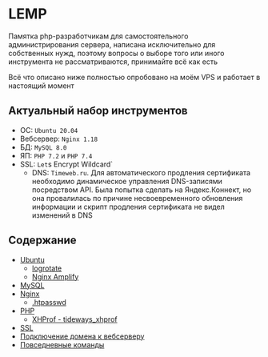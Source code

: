 # LEMP
Памятка php-разработчикам для самостоятельного администрирования сервера, написана исключительно для собственных нужд, поэтому вопросы о выборе того или иного инструмента не рассматриваются, принимайте всё как есть

Всё что описано ниже полностью опробовано на моём VPS и работает в настоящий момент

## Актуальный набор инструментов
- ОС: `Ubuntu 20.04`
- Вебсервер: `Nginx 1.18`
- БД: `MySQL 8.0`
- ЯП: `PHP 7.2` и `PHP 7.4`
- SSL: `Let`s Encrypt Wildcard`
  - DNS: `Timeweb.ru`. Для автоматического продления сертификата необходимо динамическое управления DNS-записями посредством API. Была попытка сделать на Яндекс.Коннект, но она провалилась по причине несвоевременного обновления информации и скрипт продления сертификата не видел изменений в DNS

## Содержание
- [Ubuntu](https://github.com/DimNS/LEMP/blob/master/ubuntu.md)
  - [logrotate](https://github.com/DimNS/LEMP/blob/master/logrotate.md)
  - [Nginx Amplify](https://github.com/DimNS/LEMP/blob/master/nginx_amplify.md)
- [MySQL](https://github.com/DimNS/LEMP/blob/master/mysql.md)
- [Nginx](https://github.com/DimNS/LEMP/blob/master/nginx.md)
  - [.htpasswd](https://github.com/DimNS/LEMP/blob/master/htpasswd.md)
- [PHP](https://github.com/DimNS/LEMP/blob/master/php.md)
  - [XHProf - tideways_xhprof](https://github.com/DimNS/LEMP/blob/master/tideways_xhprof.md)
- [SSL](https://github.com/DimNS/LEMP/blob/master/ssl.md)
- [Подключение домена к вебсерверу](https://github.com/DimNS/LEMP/blob/master/domain.md)
- [Повседневные команды](https://github.com/DimNS/LEMP/blob/master/commands.md)
